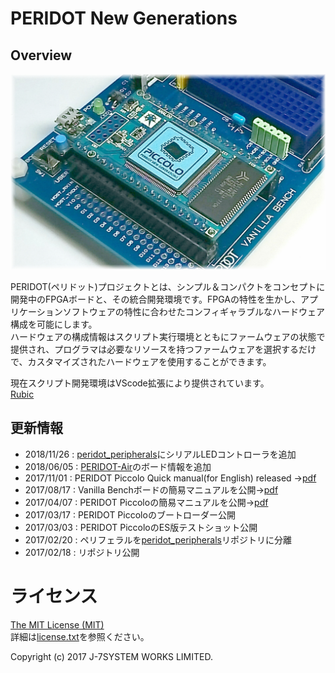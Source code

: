 PERIDOT New Generations
=======================

Overview
--------
![Welcome to PERIDOT](https://raw.githubusercontent.com/osafune/peridot_newgen/master/board/doc/img/piccolo_top.jpg)

PERIDOT(ペリドット)プロジェクトとは、シンプル＆コンパクトをコンセプトに開発中のFPGAボードと、その統合開発環境です。FPGAの特性を生かし、アプリケーションソフトウェアの特性に合わせたコンフィギャラブルなハードウェア構成を可能にします。  
ハードウェアの構成情報はスクリプト実行環境とともにファームウェアの状態で提供され、プログラマは必要なリソースを持つファームウェアを選択するだけで、カスタマイズされたハードウェアを使用することができます。  

現在スクリプト開発環境はVScode拡張により提供されています。  
[Rubic](https://github.com/kimushu/rubic-vscode)  


更新情報
--------
- 2018/11/26 : [peridot_peripherals](https://github.com/osafune/peridot_peripherals)にシリアルLEDコントローラを追加
- 2018/06/05 : [PERIDOT-Air](https://github.com/osafune/peridot_newgen/tree/master/board/air)のボード情報を追加
- 2017/11/01 : PERIDOT Piccolo Quick manual(for English) released ->[pdf](https://github.com/osafune/peridot_newgen/blob/master/board/doc/peridot_piccolo_qm_r1_en.pdf)
- 2017/08/17 : Vanilla Benchボードの簡易マニュアルを公開→[pdf](https://github.com/osafune/peridot_newgen/blob/master/board/doc/vanillabench_qm_r1.pdf)
- 2017/04/07 : PERIDOT Piccoloの簡易マニュアルを公開→[pdf](https://github.com/osafune/peridot_newgen/blob/master/board/doc/peridot_piccolo_qm_r1.pdf)
- 2017/03/17 : PERIDOT Piccoloのブートローダー公開
- 2017/03/03 : PERIDOT PiccoloのES版テストショット公開
- 2017/02/20 : ペリフェラルを[peridot_peripherals](https://github.com/osafune/peridot_peripherals)リポジトリに分離
- 2017/02/18 : リポジトリ公開


ライセンス
==========

[The MIT License (MIT)](https://opensource.org/licenses/MIT)  
詳細は[license.txt](https://raw.githubusercontent.com/osafune/peridot_newgen/master/license.txt)を参照ください。  

Copyright (c) 2017 J-7SYSTEM WORKS LIMITED.

